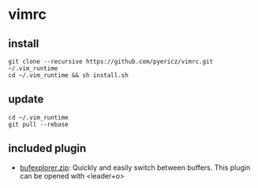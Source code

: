 # vimrc

## install
```
git clone --recursive https://github.com/pyericz/vimrc.git ~/.vim_runtime
cd ~/.vim_runtime && sh install.sh
```

## update
```
cd ~/.vim_runtime
git pull --rebase
```

## included plugin
- [bufexplorer.zip](https://github.com/vim-scripts/bufexplorer.zip): Quickly and easily switch between buffers. This plugin can be opened with <leader+o>
